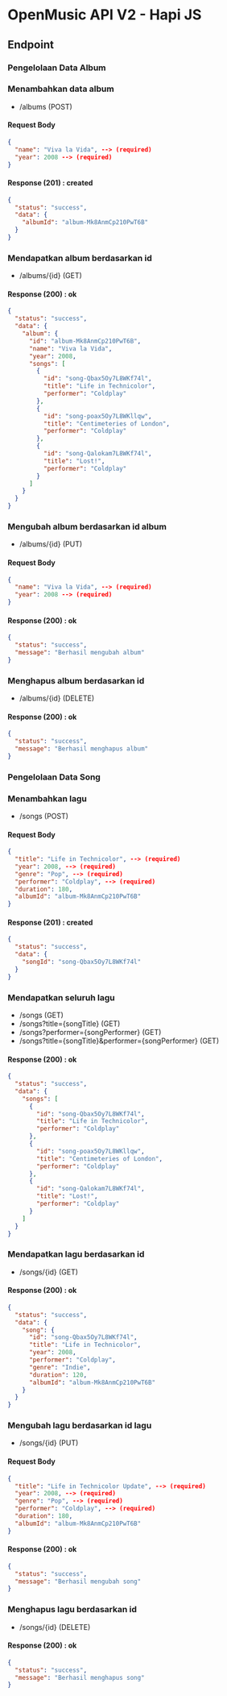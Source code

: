 # OpenMusic API V2 - Hapi JS

## Endpoint

### Pengelolaan Data Album

### Menambahkan data album

- /albums (POST)

#### Request Body

```json
{
  "name": "Viva la Vida", --> (required)
  "year": 2008 --> (required)
}
```

#### Response (201) : created

```json
{
  "status": "success",
  "data": {
    "albumId": "album-Mk8AnmCp210PwT6B"
  }
}
```

### Mendapatkan album berdasarkan id

- /albums/{id} (GET)

#### Response (200) : ok

```json
{
  "status": "success",
  "data": {
    "album": {
      "id": "album-Mk8AnmCp210PwT6B",
      "name": "Viva la Vida",
      "year": 2008,
      "songs": [
        {
          "id": "song-Qbax5Oy7L8WKf74l",
          "title": "Life in Technicolor",
          "performer": "Coldplay"
        },
        {
          "id": "song-poax5Oy7L8WKllqw",
          "title": "Centimeteries of London",
          "performer": "Coldplay"
        },
        {
          "id": "song-Qalokam7L8WKf74l",
          "title": "Lost!",
          "performer": "Coldplay"
        }
      ]
    }
  }
}
```

### Mengubah album berdasarkan id album

- /albums/{id} (PUT)

#### Request Body

```json
{
  "name": "Viva la Vida", --> (required)
  "year": 2008 --> (required)
}
```

#### Response (200) : ok

```json
{
  "status": "success",
  "message": "Berhasil mengubah album"
}
```

### Menghapus album berdasarkan id

- /albums/{id} (DELETE)

#### Response (200) : ok

```json
{
  "status": "success",
  "message": "Berhasil menghapus album"
}
```

### Pengelolaan Data Song

### Menambahkan lagu

- /songs (POST)

#### Request Body

```json
{
  "title": "Life in Technicolor", --> (required)
  "year": 2008, --> (required)
  "genre": "Pop", --> (required)
  "performer": "Coldplay", --> (required)
  "duration": 180,
  "albumId": "album-Mk8AnmCp210PwT6B"
}
```

#### Response (201) : created

```json
{
  "status": "success",
  "data": {
    "songId": "song-Qbax5Oy7L8WKf74l"
  }
}
```

### Mendapatkan seluruh lagu

- /songs (GET)
- /songs?title={songTitle} (GET)
- /songs?performer={songPerformer} (GET)
- /songs?title={songTitle}&performer={songPerformer} (GET)

#### Response (200) : ok

```json
{
  "status": "success",
  "data": {
    "songs": [
      {
        "id": "song-Qbax5Oy7L8WKf74l",
        "title": "Life in Technicolor",
        "performer": "Coldplay"
      },
      {
        "id": "song-poax5Oy7L8WKllqw",
        "title": "Centimeteries of London",
        "performer": "Coldplay"
      },
      {
        "id": "song-Qalokam7L8WKf74l",
        "title": "Lost!",
        "performer": "Coldplay"
      }
    ]
  }
}
```

### Mendapatkan lagu berdasarkan id

- /songs/{id} (GET)

#### Response (200) : ok

```json
{
  "status": "success",
  "data": {
    "song": {
      "id": "song-Qbax5Oy7L8WKf74l",
      "title": "Life in Technicolor",
      "year": 2008,
      "performer": "Coldplay",
      "genre": "Indie",
      "duration": 120,
      "albumId": "album-Mk8AnmCp210PwT6B"
    }
  }
}
```

### Mengubah lagu berdasarkan id lagu

- /songs/{id} (PUT)

#### Request Body

```json
{
  "title": "Life in Technicolor Update", --> (required)
  "year": 2008, --> (required)
  "genre": "Pop", --> (required)
  "performer": "Coldplay", --> (required)
  "duration": 180,
  "albumId": "album-Mk8AnmCp210PwT6B"
}
```

#### Response (200) : ok

```json
{
  "status": "success",
  "message": "Berhasil mengubah song"
}
```

### Menghapus lagu berdasarkan id

- /songs/{id} (DELETE)

#### Response (200) : ok

```json
{
  "status": "success",
  "message": "Berhasil menghapus song"
}
```
